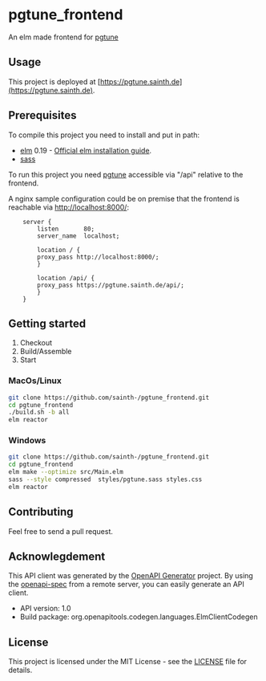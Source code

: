 # pgtune\_frontend

An elm made frontend for [pgtune](https://github.com/sainth-/pgtune)

## Usage

This project is deployed at [https://pgtune.sainth.de](https://pgtune.sainth.de).

## Prerequisites

To compile this project you need to install and put in path:

- [elm](https://elm-lang.org) 0.19 - [Official elm installation guide](https://guide.elm-lang.org/install/elm.html).
- [sass](https://sass-lang.com/)

To run this project you need [pgtune](https://github.com/sainth-/pgtune/) accessible via "/api" relative to the frontend.

A nginx sample configuration could be on premise that the frontend is reachable via <http://localhost:8000/>:

```nginx
    server {
        listen       80;
        server_name  localhost;

        location / {
        proxy_pass http://localhost:8000/;
        }

        location /api/ {
        proxy_pass https://pgtune.sainth.de/api/;
        }
    }
```

## Getting started

1. Checkout
2. Build/Assemble
3. Start

### MacOs/Linux

```bash
git clone https://github.com/sainth-/pgtune_frontend.git
cd pgtune_frontend
./build.sh -b all
elm reactor
```

### Windows

```bash
git clone https://github.com/sainth-/pgtune_frontend.git
cd pgtune_frontend
elm make --optimize src/Main.elm
sass --style compressed  styles/pgtune.sass styles.css
elm reactor
```

## Contributing

Feel free to send a pull request.

## Acknowlegdement

This API client was generated by the [OpenAPI Generator](https://openapi-generator.tech) project. By using the [openapi-spec](https://github.com/OAI/OpenAPI-Specification) from a remote server, you can easily generate an API client.

- API version: 1.0
- Build package: org.openapitools.codegen.languages.ElmClientCodegen

## License

This project is licensed under the MIT License - see the [LICENSE](LICENSE) file for details.
